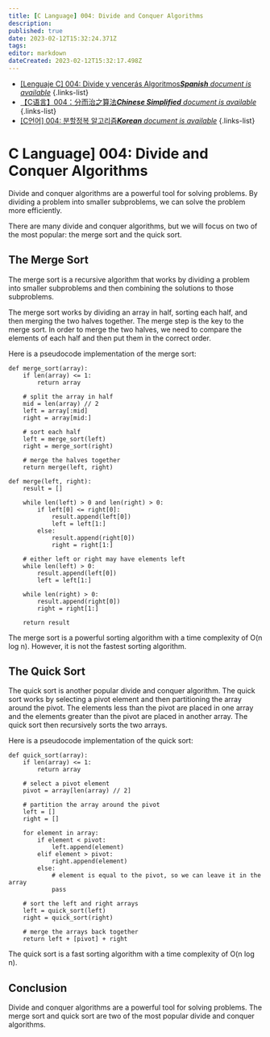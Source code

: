 ```yaml
---
title: [C Language] 004: Divide and Conquer Algorithms
description: 
published: true
date: 2023-02-12T15:32:24.371Z
tags: 
editor: markdown
dateCreated: 2023-02-12T15:32:17.498Z
---
```


- [[Lenguaje C] 004: Divide y vencerás Algoritmos***Spanish** document is available*](/es/Knowledge-base/Algorithm/c-language-004-divide-and-conquer-algorithms)
{.links-list}
- [【C语言】004：分而治之算法***Chinese Simplified** document is available*](/zh/Knowledge-base/Algorithm/c-language-004-divide-and-conquer-algorithms)
{.links-list}
- [[C언어] 004: 분할정복 알고리즘***Korean** document is available*](/ko/Knowledge-base/Algorithm/c-language-004-divide-and-conquer-algorithms)
{.links-list}


# C Language] 004: Divide and Conquer Algorithms

Divide and conquer algorithms are a powerful tool for solving problems. By dividing a problem into smaller subproblems, we can solve the problem more efficiently.

There are many divide and conquer algorithms, but we will focus on two of the most popular: the merge sort and the quick sort.

## The Merge Sort

The merge sort is a recursive algorithm that works by dividing a problem into smaller subproblems and then combining the solutions to those subproblems.

The merge sort works by dividing an array in half, sorting each half, and then merging the two halves together. The merge step is the key to the merge sort. In order to merge the two halves, we need to compare the elements of each half and then put them in the correct order.

Here is a pseudocode implementation of the merge sort:

```
def merge_sort(array):
    if len(array) <= 1:
        return array
    
    # split the array in half
    mid = len(array) // 2
    left = array[:mid]
    right = array[mid:]
    
    # sort each half
    left = merge_sort(left)
    right = merge_sort(right)
    
    # merge the halves together
    return merge(left, right)
    
def merge(left, right):
    result = []
    
    while len(left) > 0 and len(right) > 0:
        if left[0] <= right[0]:
            result.append(left[0])
            left = left[1:]
        else:
            result.append(right[0])
            right = right[1:]
            
    # either left or right may have elements left
    while len(left) > 0:
        result.append(left[0])
        left = left[1:]
        
    while len(right) > 0:
        result.append(right[0])
        right = right[1:]
        
    return result
```

The merge sort is a powerful sorting algorithm with a time complexity of O(n log n). However, it is not the fastest sorting algorithm.

## The Quick Sort

The quick sort is another popular divide and conquer algorithm. The quick sort works by selecting a pivot element and then partitioning the array around the pivot. The elements less than the pivot are placed in one array and the elements greater than the pivot are placed in another array. The quick sort then recursively sorts the two arrays.

Here is a pseudocode implementation of the quick sort:

```
def quick_sort(array):
    if len(array) <= 1:
        return array
    
    # select a pivot element
    pivot = array[len(array) // 2]
    
    # partition the array around the pivot
    left = []
    right = []
    
    for element in array:
        if element < pivot:
            left.append(element)
        elif element > pivot:
            right.append(element)
        else:
            # element is equal to the pivot, so we can leave it in the array
            pass
    
    # sort the left and right arrays
    left = quick_sort(left)
    right = quick_sort(right)
    
    # merge the arrays back together
    return left + [pivot] + right
```

The quick sort is a fast sorting algorithm with a time complexity of O(n log n).

## Conclusion

Divide and conquer algorithms are a powerful tool for solving problems. The merge sort and quick sort are two of the most popular divide and conquer algorithms.